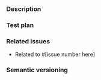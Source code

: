 ### Description

<!-- A few sentences describing the overall effects and goals of the pull request's commits.
What is the current behavior, and what is the updated/expected behavior with this PR? -->

### Test plan

<!-- Demonstrate the change is solid, or why it doesn't need testing.
Example: add any manual testing steps or scenarios (if not obvious), screenshots / videos if the pull request changes the user interface.
-->

### Related issues

- Related to #[issue number here]

### Semantic versioning

<!-- Packages in this repo are automatically released when merged into main. Detail any breaking changes here and ensure the PR title follows conventional commits and reflect the type of changes made. See https://www.conventionalcommits.org/ -->
